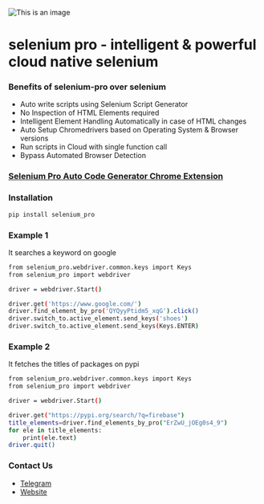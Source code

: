 ![This is an image](https://firebasestorage.googleapis.com/v0/b/datakund-studio.appspot.com/o/selenium%20pro1.png?alt=media&token=45a2f1cd-b577-4bb5-9ff8-8e91ac7c9aec)

# selenium pro - intelligent & powerful cloud native selenium

### Benefits of selenium-pro over selenium
- Auto write scripts using Selenium Script Generator
- No Inspection of HTML Elements required
- Intelligent Element Handling Automatically in case of HTML changes
- Auto Setup Chromedrivers based on Operating System & Browser versions
- Run scripts in Cloud with single function call
- Bypass Automated Browser Detection

### [Selenium Pro Auto Code Generator Chrome Extension](https://chrome.google.com/webstore/detail/low-code-writerselenium-b/ocimgcpcnobcnmclomhhmjidgoiekeaf)

### Installation
```sh
pip install selenium_pro
```

### Example 1
It searches a keyword on google
```sh
from selenium_pro.webdriver.common.keys import Keys
from selenium_pro import webdriver

driver = webdriver.Start()

driver.get('https://www.google.com/')
driver.find_element_by_pro('QYQyyPtidm5_xqG').click()
driver.switch_to.active_element.send_keys('shoes')
driver.switch_to.active_element.send_keys(Keys.ENTER)

```

### Example 2
It fetches the titles of packages on pypi
```sh
from selenium_pro.webdriver.common.keys import Keys
from selenium_pro import webdriver

driver = webdriver.Start()

driver.get("https://pypi.org/search/?q=firebase")
title_elements=driver.find_elements_by_pro("ErZwU_jOEg0s4_9")
for ele in title_elements:
	print(ele.text)
driver.quit()

```

### Contact Us
* [Telegram](https://t.me/datakund)
* [Website](https://datakund.com)

